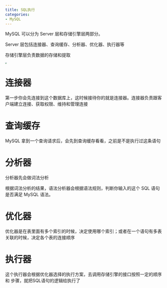 ```yaml
---
title: SQL执行
categories: 
- MySQL
---
```


MySQL 可以分为 Server 层和存储引擎层两部分。

Server 层包括连接器、查询缓存、分析器、优化器、执行器等

存储引擎层负责数据的存储和提取

<img src="https://xiaoflyfish.oss-cn-beijing.aliyuncs.com/image/20201220083433.png" style="zoom:30%;" />

# 连接器

第一步你会先连接到这个数据库上，这时候接待你的就是连接器。连接器负责跟客户端建立连接、获取权限、维持和管理连接

# 查询缓存

MySQL 拿到一个查询请求后，会先到查询缓存看看，之前是不是执行过这条语句

# 分析器

分析器先会做词法分析

根据词法分析的结果，语法分析器会根据语法规则，判断你输入的这个 SQL 语句是否满足 MySQL 语法。

# 优化器

优化器是在表里面有多个索引的时候，决定使用哪个索引；或者在一个语句有多表关联的时候，决定各个表的连接顺序

# 执行器

这个执行器会根据优化器选择的执行方案，去调用存储引擎的接口按照一定的顺序和 步骤，就把SQL语句的逻辑给执行了

